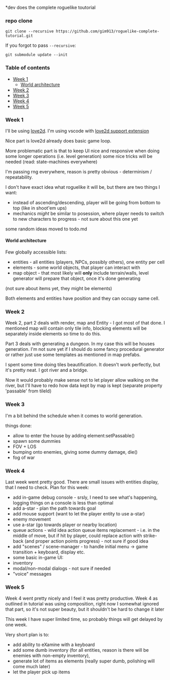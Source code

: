  *dev does the complete roguelike toutorial

### repo clone

    git clone --recursive https://github.com/gim913/roguelike-complete-tutorial.git

If you forgot to pass `--recursive`:

    git submodule update --init

### Table of contents

   * [Week 1](#week-1)
      * [World architecture](#world-architecture)
   * [Week 2](#week-2)
   * [Week 3](#week-3)
   * [Week 4](#week-4)
   * [Week 5](#week-5)

### Week 1

I'll be using [love2d](https://love2d.org).
I'm using vscode with [love2d support extension](https://marketplace.visualstudio.com/items?itemName=pixelbyte-studios.pixelbyte-love2d)

Nice part is love2d already does basic game loop.

More problematic part is that to keep UI nice and responsive when doing some longer operations
(i.e. level generation) some nice tricks will be needed (read: state-machines everywhere)

I'm passing rng everywhere, reason is pretty obvious - determinism / repeatability.

I don't have exact idea what roguelike it will be, but there are two things I want:
 * instead of ascending/descending, player will be going from bottom to top (like in shoot'em ups)
 * mechanics *might* be similar to posession, where player needs to switch to new characters
   to progress - not sure about this one yet

some random ideas moved to todo.md

#### World architecture

Few globally accessible lists:
 * entities - all entities (players, NPCs, possibly others), one entity per cell
 * elements - some world objects, that player can interact with
 * map object - that most likely will **only** include terrain/walls,
   level generator will prepare that object, once it's done generating

(not sure about items yet, they might be elements)

Both elements and entities have position and they can occupy same cell.

### Week 2

Week 2, part 2 deals with render, map and Entity - I got most of that done.
I mentioned map will contain only tile info, blocking elements will
be separately inside elements so time to do this.

Part 3 deals with generating a dungeon. In my case this will be houses generation.
I'm not sure yet if I should do some fancy procedural generator or rather just use some
templates as mentioned in map prefabs.

I spent some time doing tiles beautification. It doesn't work perfectly, but it's pretty neat.
I got river and a bridge.

Now it would probably make sense not to let player allow walking on the river,
but I'll have to redo how data kept by map is kept (separate property 'passable' from tileId)

### Week 3

I'm a bit behind the schedule when it comes to world generation.

things done:
 * allow to enter the house by adding element:setPassable()
 * spawn some dummies
 * FOV + LOS
 * bumping onto enemies, giving some dummy damage, die()
 * fog of war


### Week 4

Last week went pretty good. There are small issues with entities display, that I need to check.
Plan for this week:
 * add in-game debug console - srsly, I need to see what's happening, logging things on a console is less than optimal
 * add a-star - plan the path towards goal
 * add mouse support (want to let the player entity to use a-star)
 * enemy movement
  * use a-star (go towards player or nearby location)
  * queue actions - wild idea action queue items replacement - i.e. in the middle of move, but if hit by player, could replace action with strike-back (and proper action points progress) - not sure if good idea
 * add "scenes" / scene-manager - to handle initial menu -> game transition + keyboard, display etc.
 * some basic in-game UI:
  * inventory
  * modal/non-modal dialogs - not sure if needed
  * "voice" messages

### Week 5

Week 4 went pretty nicely and I feel it was pretty productive.
Week 4 as outlined in tutorial was using composition, right now I somewhat ignored that part,
so it's not super beauty, but it shouldn't be hard to change it later

This week I have super limited time, so probably things will get delayed by one week.

Very short plan is to:
 * add ability to eXamine with a keyboard
 * add some dumb inventory (for all entities, reason is there will be enemies with non-empty inventory),
 * generate lot of items as elements (really super dumb, polishing will come much later)
 * let the player pick up items

